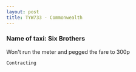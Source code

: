 ```yaml
---
layout: post
title: TYW733 - Commonwealth
---
```


### Name of taxi: Six Brothers

Won't run the meter and pegged the fare to 300p

```Contracting```
